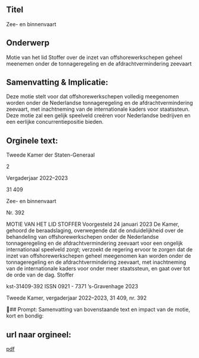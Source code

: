 ## Titel
Zee- en binnenvaart
## Onderwerp
Motie van het lid Stoffer over de inzet van offshorewerkschepen geheel meenemen onder de tonnageregeling en de afdrachtvermindering zeevaart 
## Samenvatting & Implicatie:

Deze motie stelt voor dat offshorewerkschepen volledig meegenomen worden onder de Nederlandse tonnageregeling en de afdrachtvermindering zeevaart, met inachtneming van de internationale kaders voor staatssteun. Deze motie zal een gelijk speelveld creëren voor Nederlandse bedrijven en een eerlijke concurrentiepositie bieden.
## Orginele text:


Tweede Kamer der Staten-Generaal

2

Vergaderjaar 2022–2023

31 409

Zee- en binnenvaart

Nr. 392

MOTIE VAN HET LID STOFFER
Voorgesteld 24 januari 2023
De Kamer,
gehoord de beraadslaging,
overwegende dat de onduidelijkheid over de behandeling van offshorewerkschepen onder de Nederlandse tonnageregeling en de afdrachtvermindering zeevaart voor een ongelijk internationaal speelveld zorgt;
verzoekt de regering ervoor te zorgen dat de inzet van offshorewerkschepen geheel meegenomen kan worden onder de tonnageregeling en
de afdrachtvermindering zeevaart, met inachtneming van de internationale kaders voor onder meer staatssteun,
en gaat over tot de orde van de dag.
Stoffer

kst-31409-392
ISSN 0921 - 7371
’s-Gravenhage 2023

Tweede Kamer, vergaderjaar 2022–2023, 31 409, nr. 392

## Prompt:
Samenvatting van bovenstaande text en impact van de motie, kort en bondig:

## url naar orgineel:
[pdf](https://gegevensmagazijn.tweedekamer.nl/OData/v4/2.0/Document(26f17e03-170d-4925-af5c-197889b93c9b)/resource)
